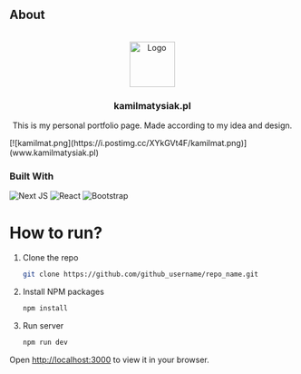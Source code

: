 ## About 


<br />
<div align="center">
  <a href="https://github.com/g4n3sha5/kamilmatysiak.pl">
    <img src="public/img/buddha.png" alt="Logo" width="80" height="80">
  </a>

  
<h3 align="center">kamilmatysiak.pl</h3>

  <p align="center">
    This is my personal portfolio page. Made according to my idea and design.
    
  </p>
</div>
[![kamilmat.png](https://i.postimg.cc/XYkGVt4F/kamilmat.png)](www.kamilmatysiak.pl)



### Built With
![Next JS](https://img.shields.io/badge/Next-black?style=for-the-badge&logo=next.js&logoColor=white)
![React](https://img.shields.io/badge/react-%2320232a.svg?style=for-the-badge&logo=react&logoColor=%2361DAFB)
![Bootstrap](https://img.shields.io/badge/bootstrap-%238511FA.svg?style=for-the-badge&logo=bootstrap&logoColor=white)


# How to run?
1. Clone the repo
   ```sh
   git clone https://github.com/github_username/repo_name.git
   ```
2. Install NPM packages
   ```sh
   npm install
   ```
3. Run server 
   ```sh
   npm run dev
   ```
Open [http://localhost:3000](http://localhost:3000) to view it in your browser.

